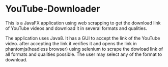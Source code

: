 # YouTube-Downloader
This is a JavaFX application using web scrapping to get the download link of YouTube videos and download it in several formats and qualities.

The application uses Java8. It has a GUI to accept the link of the YouTube video. after accepting the link it verifies it and opens the link in phantomjs(headless browser) using selenium to scrape the dowload link of all formats and qualities possible.
The user may select any of the format to download.
